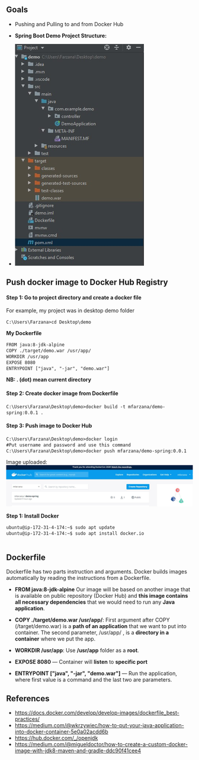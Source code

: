## Goals
- Pushing and Pulling to and from Docker Hub

- **Spring Boot Demo Project Structure:**
- ![enter image description here](https://github.com/Mfarzana/docker-learning/blob/master/images/demo-project-structure.jpg)
## Push docker image to Docker Hub Registry

#### Step 1: Go to project directory and create a docker file 
 For example, my project was in desktop demo folder
  ```
  C:\Users\Farzana>cd Desktop\demo
  ```
  **My  Dockerfile** 
	
	FROM java:8-jdk-alpine
	COPY ./target/demo.war /usr/app/
	WORKDIR /usr/app
	EXPOSE 8080
	ENTRYPOINT ["java", "-jar", "demo.war"]
	
 **NB:  . (dot) mean current directory** 
####  Step 2: Create docker image from Dockerfile
 ```
 C:\Users\Farzana\Desktop\demo>docker build -t mfarzana/demo-spring:0.0.1 . 
 ```

#### Step 3: Push image to Docker Hub
```
C:\Users\Farzana\Desktop\demo>docker login 
#Put username and password and use this command
C:\Users\Farzana\Desktop\demo>docker push mfarzana/demo-spring:0.0.1
 ```
 Image  uploaded: ![](https://github.com/Mfarzana/docker-learning/blob/master/images/demo-spring-dockerhub.jpg)
  
**Step 1: Install Docker**
```
ubuntu@ip-172-31-4-174:~$ sudo apt update
ubuntu@ip-172-31-4-174:~$ sudo apt install docker.io


```
## Dockerfile
Dockerfile has two parts instruction and arguments. Docker builds images automatically by reading the instructions from a Dockerfile. 
- **FROM java:8-jdk-alpine** Our image will be based on another image that is available on public repository (Docker Hub) and **this image  contains all necessary dependencies** that we would need to run any **Java application**.

- **COPY ./target/demo.war /usr/app/**: First argument after COPY (/target/demo.war) is a **path of an application** that we want to put into container. The second parameter, /usr/app/ , is a **directory in a container** where we put the app.

- **WORKDIR /usr/app**: Use **/usr/app** folder as a **root**.
- **EXPOSE 8080** — Container will **listen** to **specific port**

- **ENTRYPOINT ["java", "-jar", "demo.war"]** —  Run the application, where first value is a command and the last two are parameters.




## References
- https://docs.docker.com/develop/develop-images/dockerfile_best-practices/
- https://medium.com/@wkrzywiec/how-to-put-your-java-application-into-docker-container-5e0a02acdd6b
- https://hub.docker.com/_/openjdk
- https://medium.com/@migueldoctor/how-to-create-a-custom-docker-image-with-jdk8-maven-and-gradle-ddc90f41cee4

<!--stackedit_data:
eyJoaXN0b3J5IjpbMTExODE0MTYxNCw5OTc1Mzg4MTIsLTE5OD
I5MzE5NDMsMTY3MDM3MTU3MSwxMTMxODIwNDcwLC0xNzQyNzA3
NTA5LDEyMjQ3MjkyNzIsLTExNjI0NTA2MDgsLTIxMjc0NjAzNj
AsMTcxOTM2MzU4NCwxNDMxOTY3ODIsOTA0MzgyMDc1LC01ODI5
MTYyODYsMTM3NzIzMjM4MCwxNzAwODU5NzkzLC0xNjIwMDEyND
Q0LDYyMDcyOTkwNiwxMzUxMTYyNzg5LDEwMzIxMTI3NTMsLTEx
MDMwNzQ2NzddfQ==
-->
